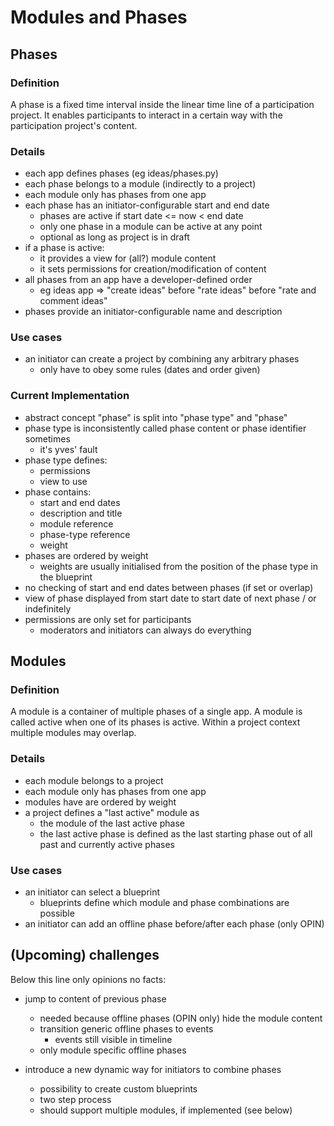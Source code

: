 # Modules and Phases

## Phases

### Definition

A phase is a fixed time interval inside the linear time line of
a participation project. It enables participants to interact in a certain
way with the participation project's content.

### Details

-   each app defines phases (eg ideas/phases.py)
-   each phase belongs to a module (indirectly to a project)
-   each module only has phases from one app
-   each phase has an initiator-configurable start and end date
    -   phases are active if start date <= now < end date
    -   only one phase in a module can be active at any point
    -   optional as long as project is in draft
-   if a phase is active:
    -   it provides a view for (all?) module content
    -   it sets permissions for creation/modification of content
-   all phases from an app have a developer-defined order
    -   eg ideas app => "create ideas" before "rate ideas" before "rate and
        comment ideas"
-   phases provide an initiator-configurable name and description

### Use cases

-   an initiator can create a project by combining any arbitrary phases
    -   only have to obey some rules (dates and order given)

### Current Implementation

-   abstract concept "phase" is split into "phase type" and "phase"
-   phase type is inconsistently called phase content or phase identifier sometimes
    -   it's yves' fault
-   phase type defines:
    -   permissions
    -   view to use
-   phase contains:
    -   start and end dates
    -   description and title
    -   module reference
    -   phase-type reference
    -   weight
-   phases are ordered by weight
    -   weights are usually initialised from the position of the phase type in
        the blueprint
-   no checking of start and end dates between phases (if set or overlap)
-   view of phase displayed from start date to start date of next phase / or indefinitely
-   permissions are only set for participants
    -   moderators and initiators can always do everything


## Modules

### Definition

A module is a container of multiple phases of a single app. A module is called
active when one of its phases is active. Within a project context multiple
modules may overlap.

### Details

-   each module belongs to a project
-   each module only has phases from one app
-   modules have are ordered by weight
-   a project defines a "last active" module as
    -   the module of the last active phase
    -   the last active phase is defined as the last starting phase out of all past
        and currently active phases

### Use cases

-   an initiator can select a blueprint
    -   blueprints define which module and phase combinations are possible
-   an initiator can add an offline phase before/after each phase (only OPIN)


## (Upcoming) challenges

Below this line only opinions no facts:

-   jump to content of previous phase
    -   needed because offline phases (OPIN only) hide the module content
    -   transition generic offline phases to events
        -   events still visible in timeline
    -   only module specific offline phases

-   introduce a new dynamic way for initiators to combine phases
    -   possibility to create custom blueprints
    -   two step process
    -   should support multiple modules, if implemented (see below)
